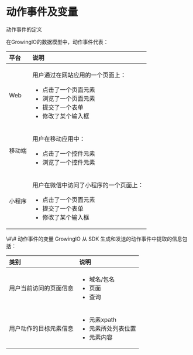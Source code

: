 # 动作事件及变量

动作事件的定义

在GrowingIO的数据模型中，动作事件代表：

<table>
  <thead>
    <tr>
      <th style="text-align:left">&#x5E73;&#x53F0;</th>
      <th style="text-align:left">&#x8BF4;&#x660E;</th>
    </tr>
  </thead>
  <tbody>
    <tr>
      <td style="text-align:left">Web</td>
      <td style="text-align:left">
        <p>&#x7528;&#x6237;&#x901A;&#x8FC7;&#x5728;&#x7F51;&#x7AD9;&#x5E94;&#x7528;&#x7684;&#x4E00;&#x4E2A;&#x9875;&#x9762;&#x4E0A;&#xFF1A;</p>
        <ul>
          <li>&#x70B9;&#x51FB;&#x4E86;&#x4E00;&#x4E2A;&#x9875;&#x9762;&#x5143;&#x7D20;</li>
          <li>&#x6D4F;&#x89C8;&#x4E86;&#x4E00;&#x4E2A;&#x9875;&#x9762;&#x5143;&#x7D20;</li>
          <li>&#x63D0;&#x4EA4;&#x4E86;&#x4E00;&#x4E2A;&#x8868;&#x5355;</li>
          <li>&#x4FEE;&#x6539;&#x4E86;&#x67D0;&#x4E2A;&#x8F93;&#x5165;&#x6846;</li>
        </ul>
      </td>
    </tr>
    <tr>
      <td style="text-align:left">&#x79FB;&#x52A8;&#x7AEF;</td>
      <td style="text-align:left">
        <p>&#x7528;&#x6237;&#x5728;&#x79FB;&#x52A8;&#x5E94;&#x7528;&#x4E2D;&#xFF1A;</p>
        <ul>
          <li>&#x70B9;&#x51FB;&#x4E86;&#x4E00;&#x4E2A;&#x63A7;&#x4EF6;&#x5143;&#x7D20;</li>
          <li>&#x6D4F;&#x89C8;&#x4E86;&#x4E00;&#x4E2A;&#x63A7;&#x4EF6;&#x5143;&#x7D20;</li>
        </ul>
      </td>
    </tr>
    <tr>
      <td style="text-align:left">&#x5C0F;&#x7A0B;&#x5E8F;</td>
      <td style="text-align:left">
        <p>&#x7528;&#x6237;&#x5728;&#x5FAE;&#x4FE1;&#x4E2D;&#x8BBF;&#x95EE;&#x4E86;&#x5C0F;&#x7A0B;&#x5E8F;&#x7684;&#x4E00;&#x4E2A;&#x9875;&#x9762;&#x4E0A;&#xFF1A;</p>
        <ul>
          <li>&#x70B9;&#x51FB;&#x4E86;&#x4E00;&#x4E2A;&#x9875;&#x9762;&#x5143;&#x7D20;</li>
          <li>&#x63D0;&#x4EA4;&#x4E86;&#x4E00;&#x4E2A;&#x8868;&#x5355;</li>
          <li>&#x4FEE;&#x6539;&#x4E86;&#x67D0;&#x4E2A;&#x8F93;&#x5165;&#x6846;</li>
        </ul>
      </td>
    </tr>
  </tbody>
</table>\#\# 动作事件的变量 GrowingIO 从 SDK 生成和发送的动作事件中提取的信息包括：

<table>
  <thead>
    <tr>
      <th style="text-align:left">&#x7C7B;&#x522B;</th>
      <th style="text-align:left">&#x8BF4;&#x660E;</th>
    </tr>
  </thead>
  <tbody>
    <tr>
      <td style="text-align:left">&#x7528;&#x6237;&#x5F53;&#x524D;&#x8BBF;&#x95EE;&#x7684;&#x9875;&#x9762;&#x4FE1;&#x606F;</td>
      <td
      style="text-align:left">
        <ul>
          <li>&#x57DF;&#x540D;/&#x5305;&#x540D;</li>
          <li>&#x9875;&#x9762;</li>
          <li>&#x67E5;&#x8BE2;</li>
        </ul>
        </td>
    </tr>
    <tr>
      <td style="text-align:left">&#x7528;&#x6237;&#x52A8;&#x4F5C;&#x7684;&#x76EE;&#x6807;&#x5143;&#x7D20;&#x4FE1;&#x606F;</td>
      <td
      style="text-align:left">
        <ul>
          <li>&#x5143;&#x7D20;xpath</li>
          <li>&#x5143;&#x7D20;&#x6240;&#x5904;&#x5217;&#x8868;&#x4F4D;&#x7F6E;</li>
          <li>&#x5143;&#x7D20;&#x5185;&#x5BB9;</li>
        </ul>
        </td>
    </tr>
  </tbody>
</table>